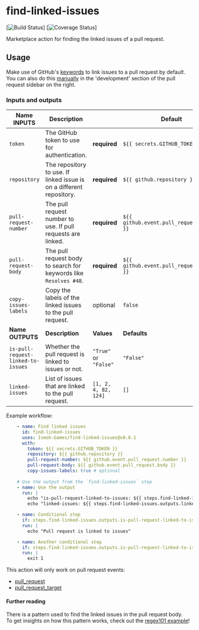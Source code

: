 # find-linked-issues

[![Build Status]()]
[![Coverage Status]()]

Marketplace action for finding the linked issues of a pull request. 

## Usage

Make use of GitHub's [keywords](https://docs.github.com/en/issues/tracking-your-work-with-issues/linking-a-pull-request-to-an-issue#linking-a-pull-request-to-an-issue-using-a-keyword) to link issues to a pull request by default.\
You can also do this [manually](https://docs.github.com/en/issues/tracking-your-work-with-issues/linking-a-pull-request-to-an-issue#manually-linking-a-pull-request-or-branch-to-an-issue-using-the-issue-sidebar) in the 'development' section of the pull request sidebar on the right.


### Inputs and outputs

| Name INPUTS                        | Description                                                          |                       | Default                                   |
|------------------------------------|----------------------------------------------------------------------|-----------------------|-------------------------------------------|
| `token`                            | The GitHub token to use for authentication.                          | **required**          | `${{ secrets.GITHUB_TOKEN }}`             |
| `repository`                       | The repository to use. If linked issue is on a different repository. | **required**          | `${{ github.repository }}`                |
| `pull-request-number`              | The pull request number to use. If pull requests are linked.         | **required**          | `${{ github.event.pull_request.number }}` |
| `pull-request-body`                | The pull request body to search for keywords like `Resolves #48`.    | **required**          | `${{ github.event.pull_request.body }}`   |
| `copy-issues-labels`               | Copy the labels of the linked issues to the pull request.            | optional              | `false`                                   |
| **Name OUTPUTS**                   | **Description**                                                      | **Values**            | **Defaults**                              |
| `is-pull-request-linked-to-issues` | Whether the pull request is linked to issues or not.                 | `"True"` or `"False"` | `"False"`                                 |
| `linked-issues`                    | List of issues that are linked to the pull request.                  | `[1, 2, 4, 82, 124]`  | `[]`                                      |   

Example workflow:

```yaml
    - name: Find linked issues
      id: find-linked-issues
      uses: Ismoh-Games/find-linked-issues@v0.0.1
      with:
        token: ${{ secrets.GITHUB_TOKEN }}
        repository: ${{ github.repository }}
        pull-request-number: ${{ github.event.pull_request.number }}
        pull-request-body: ${{ github.event.pull_request.body }}
        copy-issues-labels: true # optional
    
    # Use the output from the `find-linked-issues` step
    - name: Use the output
      run: |
        echo "is-pull-request-linked-to-issues: ${{ steps.find-linked-issues.outputs.is-pull-request-linked-to-issues }}"
        echo "linked-issues: ${{ steps.find-linked-issues.outputs.linked-issues }}"

    - name: Conditional step
      if: steps.find-linked-issues.outputs.is-pull-request-linked-to-issues == "True"
      run: |
        echo "Pull request is linked to issues"

    - name: Another conditional step
      if: steps.find-linked-issues.outputs.is-pull-request-linked-to-issues == "False"
      run: |
        exit 1
```

This action will only work on pull request events:
- [pull_request](https://docs.github.com/en/actions/using-workflows/events-that-trigger-workflows#pull_request)
- [pull_request_target](https://docs.github.com/en/actions/using-workflows/events-that-trigger-workflows#pull_request_target)

#### Further reading
There is a pattern used to find the linked issues in the pull request body.\
To get insights on how this pattern works, check out the [regex101 example](https://regex101.com/r/f60fNx/4)!